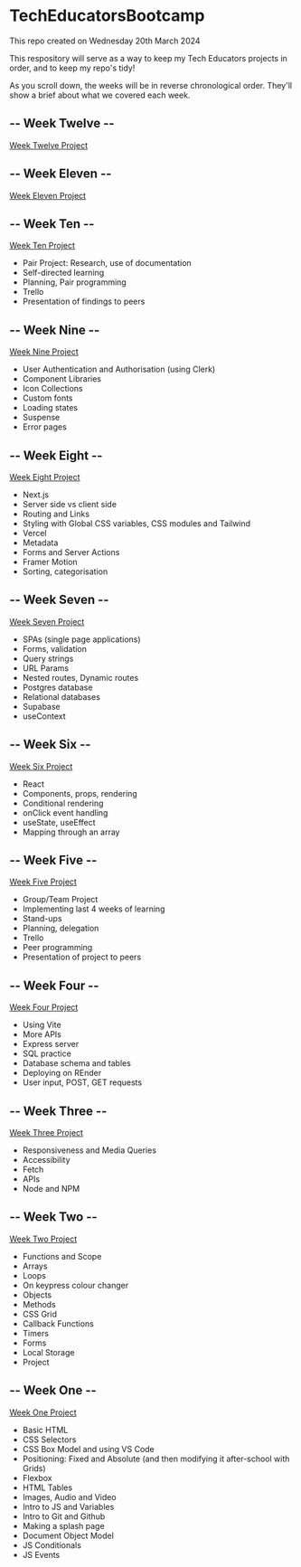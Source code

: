 # TechEducatorsBootcamp

This repo created on Wednesday 20th March 2024

This respository will serve as a way to keep my Tech Educators projects in order, and to keep my repo's tidy!

As you scroll down, the weeks will be in reverse chronological order.
They'll show a brief about what we covered each week.

## -- Week Twelve --

[Week Twelve Project]()

## -- Week Eleven --

[Week Eleven Project]()

## -- Week Ten --

[Week Ten Project](https://github.com/isaacgomu/isaac-frankie)

- Pair Project: Research, use of documentation
- Self-directed learning
- Planning, Pair programming
- Trello
- Presentation of findings to peers

## -- Week Nine --

[Week Nine Project](https://github.com/frank-ventures/teched-week09-project)

- User Authentication and Authorisation (using Clerk)
- Component Libraries
- Icon Collections
- Custom fonts
- Loading states
- Suspense
- Error pages

## -- Week Eight --

[Week Eight Project](https://github.com/frank-ventures/teched-week08-project)

- Next.js
- Server side vs client side
- Routing and Links
- Styling with Global CSS variables, CSS modules and Tailwind
- Vercel
- Metadata
- Forms and Server Actions
- Framer Motion
- Sorting, categorisation

## -- Week Seven --

[Week Seven Project](https://github.com/frank-ventures/teched-week07-project)

- SPAs (single page applications)
- Forms, validation
- Query strings
- URL Params
- Nested routes, Dynamic routes
- Postgres database
- Relational databases
- Supabase
- useContext

## -- Week Six --

[Week Six Project](https://github.com/frank-ventures/teched-week06-project)

- React
- Components, props, rendering
- Conditional rendering
- onClick event handling
- useState, useEffect
- Mapping through an array

## -- Week Five --

[Week Five Project](https://github.com/preciousdafitohwo/Week-5-Group-Project)

- Group/Team Project
- Implementing last 4 weeks of learning
- Stand-ups
- Planning, delegation
- Trello
- Peer programming
- Presentation of project to peers

## -- Week Four --

[Week Four Project](https://github.com/frank-ventures/teched-week04-project)

- Using Vite
- More APIs
- Express server
- SQL practice
- Database schema and tables
- Deploying on REnder
- User input, POST, GET requests

## -- Week Three --

[Week Three Project](https://github.com/frank-ventures/teched-week03-project)

- Responsiveness and Media Queries
- Accessibility
- Fetch
- APIs
- Node and NPM

## -- Week Two --

[Week Two Project](https://github.com/frank-ventures/TechEd-WeekTwo-Project)

- Functions and Scope
- Arrays
- Loops
- On keypress colour changer
- Objects
- Methods
- CSS Grid
- Callback Functions
- Timers
- Forms
- Local Storage
- Project

## -- Week One --

[Week One Project](https://github.com/frank-ventures/TechEducatorsBootcamp/tree/main/01-week-one/week-one-project)

- Basic HTML
- CSS Selectors
- CSS Box Model and using VS Code
- Positioning: Fixed and Absolute (and then modifying it after-school with Grids)
- Flexbox
- HTML Tables
- Images, Audio and Video
- Intro to JS and Variables
- Intro to Git and Github
- Making a splash page
- Document Object Model
- JS Conditionals
- JS Events
